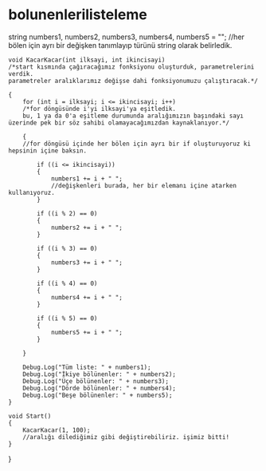# bolunenlerilisteleme

string numbers1, numbers2, numbers3, numbers4, numbers5 = "";
//her bölen için ayrı bir değişken tanımlayıp türünü string olarak belirledik.

    void KacarKacar(int ilksayi, int ikincisayi)
    /*start kısmında çağıracağımız fonksiyonu oluşturduk, parametrelerini verdik. 
    parametreler aralıklarımız değişse dahi fonksiyonumuzu çalıştıracak.*/ 
    
    {
        for (int i = ilksayi; i <= ikincisayi; i++)
        /*for döngüsünde i'yi ilksayi'ya eşitledik.
        bu, 1 ya da 0'a eşitleme durumunda aralığımızın başındaki sayı üzerinde pek bir söz sahibi olamayacağımızdan kaynaklanıyor.*/
        
        {
        //for döngüsü içinde her bölen için ayrı bir if oluşturuyoruz ki hepsinin içine baksın.
        
            if ((i <= ikincisayi))
            {
                numbers1 += i + " ";
                //değişkenleri burada, her bir elemanı içine atarken kullanıyoruz.
            }
            
            if ((i % 2) == 0)
            {
                numbers2 += i + " ";
            }
            
            if ((i % 3) == 0)
            {
                numbers3 += i + " ";
            }
            
            if ((i % 4) == 0)
            {
                numbers4 += i + " ";
            }
            
            if ((i % 5) == 0)
            {
                numbers5 += i + " ";
            }
            
        }
        
        Debug.Log("Tüm liste: " + numbers1);
        Debug.Log("İkiye bölünenler: " + numbers2);
        Debug.Log("Üçe bölünenler: " + numbers3);
        Debug.Log("Dörde bölünenler: " + numbers4);
        Debug.Log("Beşe bölünenler: " + numbers5);
    }
    
    void Start()
    {
        KacarKacar(1, 100);
        //aralığı dilediğimiz gibi değiştirebiliriz. işimiz bitti!
    }
}
